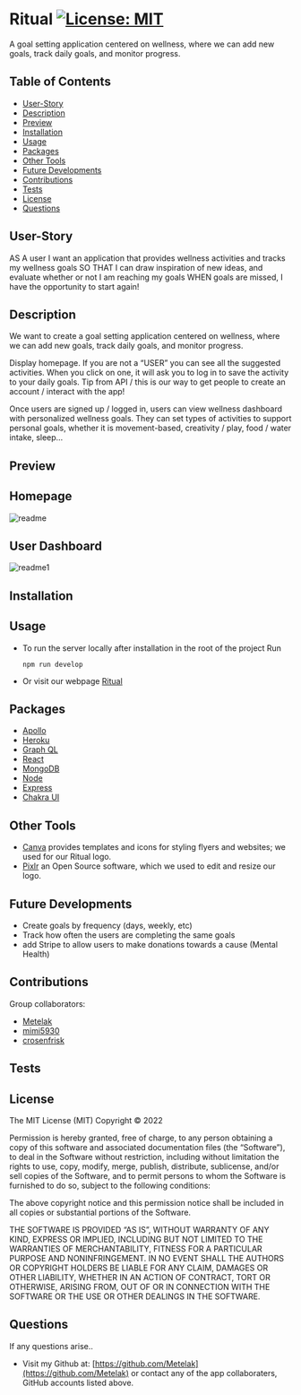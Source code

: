 # **Ritual**  [![License: MIT](https://img.shields.io/badge/License-MIT-yellow.svg)](https://opensource.org/licenses/MIT)
 A goal setting application centered on wellness, where we can add new goals, track daily goals, and monitor progress.

## **Table of Contents**

  * [User-Story](#user-story)
  * [Description](#description)
  * [Preview](#preview)
  * [Installation](#installation)
  * [Usage](#usage)
  * [Packages](#packages)
  * [Other Tools](#other-tools)
  * [Future Developments](#future-developments)
  * [Contributions](#contributions)
  * [Tests](#tests)
  * [License](#license)
  * [Questions](#questions)


  ## **User-Story**
   AS A user I want an application that provides wellness activities and tracks my wellness goals
  SO THAT I can draw inspiration of new ideas, and evaluate whether or not I am reaching my goals
  WHEN goals are missed, I have the opportunity to start again!
  ## **Description**
 We want to create a goal setting application centered on wellness, where we can add new goals, track daily goals, and monitor progress.

Display homepage. If you are not a “USER” you can see all the suggested activities. When you click on one, it will ask you to log in to save the activity to your daily goals. Tip from API / this is our way to get people to create an account / interact with the app!

Once users are signed up / logged in, users can view wellness dashboard with personalized wellness goals. They can set types of activities to support personal goals, whether it is movement-based, creativity / play, food / water intake, sleep…
  ## **Preview**
  ## Homepage
  ![readme](https://user-images.githubusercontent.com/94068596/166850383-35f702bc-68ae-4def-9836-e1a993e61a5e.png)
  ## User Dashboard
![readme1](https://user-images.githubusercontent.com/94068596/166850396-89746ca0-df2a-41b7-af8b-e69018c5fac8.png)

  ## **Installation**
  

  ## **Usage**
  * To run the server locally after installation in the root of the project Run
      ```
      npm run develop
     ```
  * Or visit our webpage [Ritual]()
## **Packages**
* [Apollo](https://www.apollographql.com/docs/apollo-server/)
* [Heroku](https://id.heroku.com/login)
* [Graph QL](https://graphql.org/)
* [React](https://reactjs.org/)
* [MongoDB](https://www.mongodb.com/)
* [Node](https://nodejs.org/en/)
* [Express](http://expressjs.com/)
* [Chakra UI](https://chakra-ui.com/)

## **Other Tools**
* [Canva](https://www.canva.com/) provides templates and icons for styling flyers and websites; we used for our Ritual logo.
* [Pixlr](https://pixlr.com/x/) an Open Source software, which we used to edit and resize our logo.

## **Future Developments**
* Create goals by frequency (days, weekly, etc)
* Track how often the users are completing the same goals
* add Stripe to allow users to make donations towards a cause (Mental Health)
 

## **Contributions**
Group collaborators:
* [Metelak](https://github.com/Metelak)
* [mimi5930](https://github.com/mimi5930)
* [crosenfrisk](https://github.com/crosenfrisk)

## **Tests**


## **License** 
The MIT License (MIT)
Copyright © 2022 <copyright holders>

Permission is hereby granted, free of charge, to any person obtaining a copy of this software and associated documentation files (the “Software”), to deal in the Software without restriction, including without limitation the rights to use, copy, modify, merge, publish, distribute, sublicense, and/or sell copies of the Software, and to permit persons to whom the Software is furnished to do so, subject to the following conditions:

The above copyright notice and this permission notice shall be included in all copies or substantial portions of the Software.

THE SOFTWARE IS PROVIDED “AS IS”, WITHOUT WARRANTY OF ANY KIND, EXPRESS OR IMPLIED, INCLUDING BUT NOT LIMITED TO THE WARRANTIES OF MERCHANTABILITY, FITNESS FOR A PARTICULAR PURPOSE AND NONINFRINGEMENT. IN NO EVENT SHALL THE AUTHORS OR COPYRIGHT HOLDERS BE LIABLE FOR ANY CLAIM, DAMAGES OR OTHER LIABILITY, WHETHER IN AN ACTION OF CONTRACT, TORT OR OTHERWISE, ARISING FROM, OUT OF OR IN CONNECTION WITH THE SOFTWARE OR THE USE OR OTHER DEALINGS IN THE SOFTWARE.
  

## **Questions**

If any questions arise..

* Visit my Github at: [https://github.com/Metelak](https://github.com/Metelak) or contact any of the app collaboraters, GitHub accounts listed above.